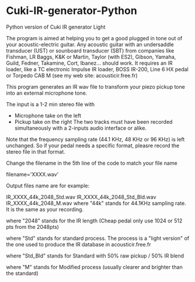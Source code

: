 # Cuki-IR-generator-Python
Python version of Cuki IR generator Light

The program is aimed at helping you to get a good plugged in tone out of your acoustic-electric guitar. Any acoustic guitar with an undersaddle transducer (UST) or sounboard transducer (SBT)
from companies like Fishman, LR Baggs, K&K or Martin, Taylor (with ES2), Gibson, Yamaha, Guild, Fedner, Takamine, Cort, Ibanez... should work.
It requires an IR loader, like a TC electronic Impulse IR loader, BOSS IR-200, Line 6 HX pedal or Torpedo CAB M (see my web site: acousticir.free.fr)

This program generates an IR wav file to transform your piezo pickup tone into an external microphone tone.

The input is a 1-2 min stereo file with 
* Microphone take on the left
* Pickup take on the right
The two tracks must have been recorded simultaneously with a 2-inputs audio interface or alike.

Note that the frequency sampling rate (44.1 KHz, 48 KHz or 96 KHz) is left unchanged. So if your pedal needs a specific format, pleasre record the stereo file in that format.

Change the filename in the 5th line of the code to match your file name

filename='XXXX.wav'

Output files name are for example:

IR_XXXX_44k_2048_Std.wav
IR_XXXX_44k_2048_Std_Bld.wav
IR_XXXX_44k_2048_M.wav
where "44k" stands for 44.1KHz sampling rate. It is the same as your recording.

where  "2048" stands for the IR length (Cheap pedal only use 1024 or 512 pts from the 2048pts)

where "Std" stands for standard process. The process is a "light version" of the one used to produce the IR database in acousticir.free.fr

where "Std_Bld" stands for Standard with 50% raw pickup / 50% IR blend

where "M" stands for Modified process (usually clearer and brighter than the standard)
